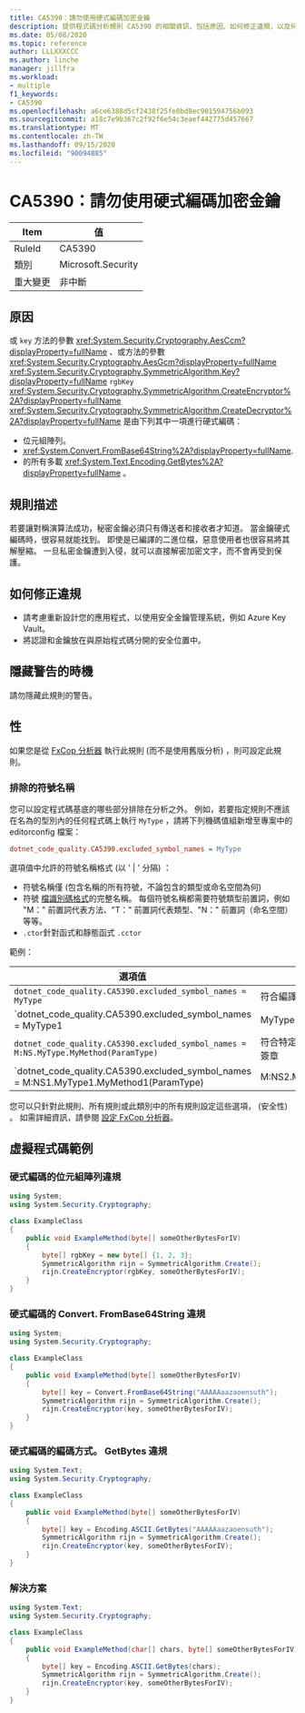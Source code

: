 ```yaml
---
title: CA5390：請勿使用硬式編碼加密金鑰
description: 提供程式碼分析規則 CA5390 的相關資訊，包括原因、如何修正違規，以及何時將其隱藏。
ms.date: 05/08/2020
ms.topic: reference
author: LLLXXXCCC
ms.author: linche
manager: jillfra
ms.workload:
- multiple
f1_keywords:
- CA5390
ms.openlocfilehash: a6ce6388d5cf2438f25fe0bd8ec901594756b093
ms.sourcegitcommit: a18c7e9b367c2f92f6e54c3eaef442775d457667
ms.translationtype: MT
ms.contentlocale: zh-TW
ms.lasthandoff: 09/15/2020
ms.locfileid: "90094885"
---
```

# <a name="ca5390-do-not-hard-code-encryption-key"></a>CA5390：請勿使用硬式編碼加密金鑰

|Item|值|
|-|-|
|RuleId|CA5390|
|類別|Microsoft.Security|
|重大變更|非中斷|

## <a name="cause"></a>原因

或 `key` 方法的參數 <xref:System.Security.Cryptography.AesCcm?displayProperty=fullName> 、或方法的參數 <xref:System.Security.Cryptography.AesGcm?displayProperty=fullName> <xref:System.Security.Cryptography.SymmetricAlgorithm.Key?displayProperty=fullName> `rgbKey` <xref:System.Security.Cryptography.SymmetricAlgorithm.CreateEncryptor%2A?displayProperty=fullName> <xref:System.Security.Cryptography.SymmetricAlgorithm.CreateDecryptor%2A?displayProperty=fullName> 是由下列其中一項進行硬式編碼：

- 位元組陣列。
- <xref:System.Convert.FromBase64String%2A?displayProperty=fullName>.
- 的所有多載 <xref:System.Text.Encoding.GetBytes%2A?displayProperty=fullName> 。

## <a name="rule-description"></a>規則描述

若要讓對稱演算法成功，秘密金鑰必須只有傳送者和接收者才知道。 當金鑰硬式編碼時，很容易就能找到。 即使是已編譯的二進位檔，惡意使用者也很容易將其解壓縮。 一旦私密金鑰遭到入侵，就可以直接解密加密文字，而不會再受到保護。

## <a name="how-to-fix-violations"></a>如何修正違規

- 請考慮重新設計您的應用程式，以使用安全金鑰管理系統，例如 Azure Key Vault。
- 將認證和金鑰放在與原始程式碼分開的安全位置中。

## <a name="when-to-suppress-warnings"></a>隱藏警告的時機

請勿隱藏此規則的警告。

## <a name="configurability"></a>性

如果您是從 [FxCop 分析器](install-fxcop-analyzers.md) 執行此規則 (而不是使用舊版分析) ，則可設定此規則。

### <a name="excluded-symbol-names"></a>排除的符號名稱

您可以設定程式碼基底的哪些部分排除在分析之外。 例如，若要指定規則不應該在名為的型別內的任何程式碼上執行 `MyType` ，請將下列機碼值組新增至專案中的 editorconfig 檔案：

```ini
dotnet_code_quality.CA5390.excluded_symbol_names = MyType
```

選項值中允許的符號名稱格式 (以 ' | ' 分隔) ：
- 符號名稱僅 (包含名稱的所有符號，不論包含的類型或命名空間為何) 
- 符號 [檔識別碼格式](https://github.com/dotnet/csharplang/blob/master/spec/documentation-comments.md#id-string-format)的完整名稱。 每個符號名稱都需要符號類型前置詞，例如 "M：" 前置詞代表方法、"T：" 前置詞代表類型、"N：" 前置詞（命名空間）等等。
- `.ctor`針對函式和靜態函式 `.cctor`

範例：

| 選項值 | 摘要 |
| --- | --- |
|`dotnet_code_quality.CA5390.excluded_symbol_names = MyType` | 符合編譯中名稱為 ' MyType ' 的所有符號
|`dotnet_code_quality.CA5390.excluded_symbol_names = MyType1|MyType2` | 符合編譯中名稱為 ' MyType1 ' 或 ' MyType2 ' 的所有符號
|`dotnet_code_quality.CA5390.excluded_symbol_names = M:NS.MyType.MyMethod(ParamType)` | 符合特定的方法 ' MyMethod ' 與指定的完整簽章
|`dotnet_code_quality.CA5390.excluded_symbol_names = M:NS1.MyType1.MyMethod1(ParamType)|M:NS2.MyType2.MyMethod2(ParamType)` | 符合特定的方法 ' MyMethod1 ' 和 ' MyMethod2 ' 與個別的完整簽章

您可以只針對此規則、所有規則或此類別中的所有規則設定這些選項， (安全性) 。 如需詳細資訊，請參閱 [設定 FxCop 分析器](configure-fxcop-analyzers.md)。

## <a name="pseudo-code-examples"></a>虛擬程式碼範例

### <a name="hard-coded-byte-array-violation"></a>硬式編碼的位元組陣列違規

```csharp
using System;
using System.Security.Cryptography;

class ExampleClass
{
    public void ExampleMethod(byte[] someOtherBytesForIV)
    {
        byte[] rgbKey = new byte[] {1, 2, 3};
        SymmetricAlgorithm rijn = SymmetricAlgorithm.Create();
        rijn.CreateEncryptor(rgbKey, someOtherBytesForIV);
    }
}
```

### <a name="hard-coded-convertfrombase64string-violation"></a>硬式編碼的 Convert. FromBase64String 違規

```csharp
using System;
using System.Security.Cryptography;

class ExampleClass
{
    public void ExampleMethod(byte[] someOtherBytesForIV)
    {
        byte[] key = Convert.FromBase64String("AAAAAaazaoensuth");
        SymmetricAlgorithm rijn = SymmetricAlgorithm.Create();
        rijn.CreateEncryptor(key, someOtherBytesForIV);
    }
}
```

### <a name="hard-coded-encodinggetbytes-violation"></a>硬式編碼的編碼方式。 GetBytes 違規

```csharp
using System.Text;
using System.Security.Cryptography;

class ExampleClass
{
    public void ExampleMethod(byte[] someOtherBytesForIV)
    {
        byte[] key = Encoding.ASCII.GetBytes("AAAAAaazaoensuth");
        SymmetricAlgorithm rijn = SymmetricAlgorithm.Create();
        rijn.CreateEncryptor(key, someOtherBytesForIV);
    }
}
```

### <a name="solution"></a>解決方案

```csharp
using System.Text;
using System.Security.Cryptography;

class ExampleClass
{
    public void ExampleMethod(char[] chars, byte[] someOtherBytesForIV)
    {
        byte[] key = Encoding.ASCII.GetBytes(chars);
        SymmetricAlgorithm rijn = SymmetricAlgorithm.Create();
        rijn.CreateEncryptor(key, someOtherBytesForIV);
    }
}
```
